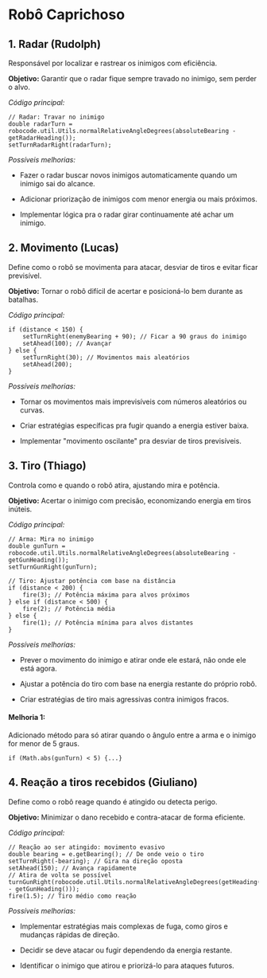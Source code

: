 # Robô Caprichoso




## 1. Radar (Rudolph)

Responsável por localizar e rastrear os inimigos com eficiência.

**Objetivo:** Garantir que o radar fique sempre travado no inimigo, sem perder o alvo.

_Código principal:_

```
// Radar: Travar no inimigo
double radarTurn = robocode.util.Utils.normalRelativeAngleDegrees(absoluteBearing - getRadarHeading());
setTurnRadarRight(radarTurn);
```

_Possíveis melhorias:_

* Fazer o radar buscar novos inimigos automaticamente quando um inimigo sai do alcance.

* Adicionar priorização de inimigos com menor energia ou mais próximos.

* Implementar lógica pra o radar girar continuamente até achar um inimigo.




## 2. Movimento (Lucas)

Define como o robô se movimenta para atacar, desviar de tiros e evitar ficar previsível.

**Objetivo:** Tornar o robô difícil de acertar e posicioná-lo bem durante as batalhas.

_Código principal:_

```
if (distance < 150) {
    setTurnRight(enemyBearing + 90); // Ficar a 90 graus do inimigo
    setAhead(100); // Avançar
} else {
    setTurnRight(30); // Movimentos mais aleatórios
    setAhead(200);
}
```

_Possíveis melhorias:_

* Tornar os movimentos mais imprevisíveis com números aleatórios ou curvas.

* Criar estratégias específicas pra fugir quando a energia estiver baixa.

* Implementar "movimento oscilante" pra desviar de tiros previsíveis.




## 3. Tiro (Thiago)

Controla como e quando o robô atira, ajustando mira e potência.

**Objetivo:** Acertar o inimigo com precisão, economizando energia em tiros inúteis.

_Código principal:_

```
// Arma: Mira no inimigo
double gunTurn = robocode.util.Utils.normalRelativeAngleDegrees(absoluteBearing - getGunHeading());
setTurnGunRight(gunTurn);

// Tiro: Ajustar potência com base na distância
if (distance < 200) {
    fire(3); // Potência máxima para alvos próximos
} else if (distance < 500) {
    fire(2); // Potência média
} else {
    fire(1); // Potência mínima para alvos distantes
}
```

_Possíveis melhorias:_

* Prever o movimento do inimigo e atirar onde ele estará, não onde ele está agora.

* Ajustar a potência do tiro com base na energia restante do próprio robô.

* Criar estratégias de tiro mais agressivas contra inimigos fracos.


#### Melhoria 1:
Adicionado método para só atirar quando o ângulo entre a arma e o inimigo for menor de 5 graus.
```
if (Math.abs(gunTurn) < 5) {...}
```



## 4. Reação a tiros recebidos (Giuliano)

Define como o robô reage quando é atingido ou detecta perigo.

**Objetivo:** Minimizar o dano recebido e contra-atacar de forma eficiente.

_Código principal:_

```
// Reação ao ser atingido: movimento evasivo
double bearing = e.getBearing(); // De onde veio o tiro
setTurnRight(-bearing); // Gira na direção oposta
setAhead(150); // Avança rapidamente
// Atira de volta se possível
turnGunRight(robocode.util.Utils.normalRelativeAngleDegrees(getHeading() - getGunHeading()));
fire(1.5); // Tiro médio como reação
```

_Possíveis melhorias:_

* Implementar estratégias mais complexas de fuga, como giros e mudanças rápidas de direção.

* Decidir se deve atacar ou fugir dependendo da energia restante.

* Identificar o inimigo que atirou e priorizá-lo para ataques futuros.
